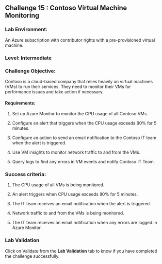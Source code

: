 ## Challenge 15 : Contoso Virtual Machine Monitoring 

### **Lab Environment:** 
An Azure subscription with contributor rights with a pre-provisioned virtual machine.

### **Level:** Intermediate 

### **Challenge Objective:**

Contoso is a cloud-based company that relies heavily on virtual machines 
(VMs) to run their services. They need to monitor their VMs for performance 
issues and take action if necessary.

#### Requirements:

1. Set up Azure Monitor to monitor the CPU usage of all Contoso VMs.

1. Configure an alert that triggers when the CPU usage exceeds 80% for 5 minutes.
 
1. Configure an action to send an email notification to the Contoso IT team when the alert is triggered.

1. Use VM insights to monitor network traffic to and from the VMs.

1. Query logs to find any errors in VM events and notify Contoso IT Team.

### Success criteria:

1. The CPU usage of all VMs is being monitored.

1. An alert triggers when CPU usage exceeds 80% for 5 minutes.

1. The IT team receives an email notification when the alert is triggered.

1. Network traffic to and from the VMs is being monitored.

1. The IT team receives an email notification when any errors are logged in Azure Monitor.

### Lab Validation

Click on Validate from the **Lab Validation** tab to know if you have completed the challenge successfully.
